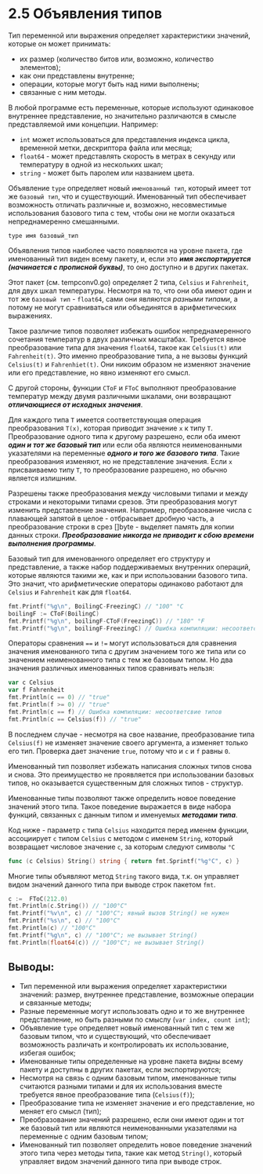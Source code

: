 # 2.5 Объявления типов

Тип переменной или выражения определяет характеристики значений, которые он может принимать:

* их размер (количество битов или, возможно, количество элементов);
* как они представлены внутренне;
* операции, которые могут быть над ними выполнены;
* связанные с ним методы.

В любой программе есть переменные, которые используют одинаковое внутреннее представление, но значительно различаются в
смысле представляемой ими концепции. Например:

* `int` может использоваться для представления индекса цикла, временной метки, дескриптора файла или месяца;
* `float64` - может представлять скорость в метрах в секунду или температуру в одной из нескольких шкал;
* `string` - может быть паролем или названием цвета.

Объявление `type` определяет новый `именованный тип`, который имеет тот же `базовый тип`, что и существующий.
Именованный тип обеспечивает возможность отличать различные и, возможно, несовместимые использования базового типа с
тем, чтобы они не могли оказаться непреднамеренно смешанными.

```
type имя базовый_тип
```

Объявления типов наиболее часто появляются на уровне пакета, где именованный тип виден всему пакету, и, если это **_имя
экспортируется (начинается с прописной буквы)_**, то оно доступно и в других пакетах.

Этот пакет (см. tempconv0.go) определяет 2 типа, `Celsius` и `Fahrenheit`, для двух шкал температуры. Несмотря на то,
что они оба имеют один и тот же `базовый тип` - `float64`, сами они являются _разными типами_, а потому не могут
сравниваться или объединятся в арифметических выражениях.

Такое различие типов позволяет избежать ошибок непреднамеренного сочетания температур в двух различных масштабах.
Требуется явное преобразование типа для значения `float64`, такое как `Celsius(t)` или `Fahrenheit(t)`. Это именно
преобразование типа, а не вызовы функций `Celsius(t)` и `Fahrenhiet(t)`. Они никоим образом не изменяют значение или его
представление, но явно изменяют его смысл.

С другой стороны, функции `CToF` и `FToC` выполняют преобразование температур между двумя различными шкалами, они
возвращают **_отличающиеся от исходных значения_**.

Для каждого типа `T` имеется соответствующая операция преобразования `T(x)`, которая приводит значение `x` к типу `T`.
Преобразование одного типа к другому разрешено, если оба имеют **_один и тот же базовый тип_** или если
оба являются неименованными указателями на переменные **_одного и того же базового типа_**. Такие преобразования
изменяют, но не представление значения. Если `x` присваиваемо типу `T`, то преобразование разрешено, но обычно является
излишним.

Разрешены также преобразования между числовыми типами и между строками и некоторыми типами срезов. Эти преобразования
могут изменить представление значения. Например, преобразование числа с плавающей запятой в целое - отбрасывает дробную
часть, а преобразование строки в срез []byte - выделяет память для копии данных строки. **_Преобразование никогда не
приводит к сбою времени выполнения программы_**.

Базовый тип для именованного определяет его структуру и представление, а также набор поддерживаемых внутренних
операций, которые являются такими же, как и при использовании базового типа. Это значит, что арифметические операторы
одинаково работают для `Celsius` и `Fahrenheit` как для `float64`.

``` go
fmt.Printf("%g\n", BoilingC-FreezingC) // "100" °C
boilingF := CToF(BoilingC)
fmt.Printf("%g\n", boilingF-CToF(FreezingC)) // "180" °F
fmt.Printf("%g\n", boilingF-FreezingC) // Ошибка компиляции: несоответствие типов
```

Операторы сравнения `==` и `!=` могут использоваться для сравнения значения именованного типа с другим значением того же
типа или со значением неименованного типа с тем же базовым типом. Но два значения различных именованных типов сравнивать
нельзя:

``` go
var c Celsius
var f Fahrenheit
fmt.Println(c == 0) // "true"
fmt.Println(f >= 0) // "true"
fmt.Println(c == f) // Ошибка компиляции: несоответсвие типов
fmt.Println(c == Celsius(f)) // "true"
```

В последнем случае - несмотря на свое название, преобразование типа `Celsius(f)` не изменяет значение своего аргумента,
а изменяет только его тип.
Проверка дает значение `true`, потому что и `c` и `f` равны `0`.

Именованный тип позволяет избежать написания сложных типов снова и снова. Это преимущество не проявляется при
использовании базовых типов, но оказывается существенным для сложных типов - структур.

Именованные типы позволяют также определить новое поведение значений этого типа. Такое поведение выражается в виде
набора функций, связанных с данным типом и именуемых **_методами типа_**.

Код ниже - параметр `c` типа `Celsius` находится
перед именем функции, ассоциирует `c` типом `Celsius` с методом с именем `String`, который возвращает числовое
значение `c`, за которым следуют символы `°C`

``` go
func (c Celsius) String() string { return fmt.Sprintf("%g°C", c) }
```

Многие типы объявляют метод `String` такого вида, т.к. он управляет видом значений данного типа при выводе строк
пакетом `fmt`.

``` go
c :=  FToC(212.0)
fmt.Println(c.String()) // "100°C"
fmt.Printf("%v\n", c) // "100°C"; явный вызов String() не нужен
fmt.Printf("%s\n", c) // "100°C"
fmt.Println(c) // "100°C"
fmt.Printf("%g\n", c) // "100°C"; не вызывает String()
fmt.Println(float64(c)) // "100°C"; не вызывает String()
```

## Выводы:

* Тип переменной или выражения определяет характеристики значений: размер, внутреннее представление, возможные операции
  и связанные методы;
* Разные переменные могут использовать одно и то же внутреннее представление, но быть разными по
  смыслу (`var index, count int`);
* Объявление `type` определяет новый именованный тип с тем же базовым типом, что и существующий, что обеспечивает
  возможность различать и контролировать их использование, избегая ошибок;
* Именованные типы определенные на уровне пакета видны всему пакету и доступны в других пакетах, если экспортируются;
* Несмотря на связь с одним базовым типом, именованные типы считаются разными типами и для их использования вместе
  требуется явное преобразование типа (`Celsius(f)`);
* Преобразование типа не изменяет значение и его представление, но меняет его смысл (тип);
* Преобразование значений разрешено, если они имеют один и тот же базовый тип или являются неименованными указателями на
  переменные с одним базовым типом;
* Именованный тип позволяет определить новое поведение значений этого типа через методы типа, такие как
  метод `String()`, который управляет видом значений данного типа при выводе строк.